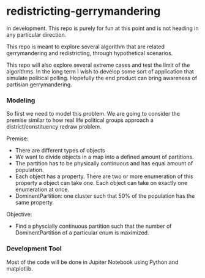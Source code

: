 # redistricting-gerrymandering
In development. This repo is purely for fun at this point and is not heading in any particular direction. 

This repo is meant to explore several algorithm that are related gerrymandering and redistricting, through hypothetical scenarios. 

This repo will also explore several extreme cases and test the limit of the algorithms. In the long term I wish to develop some sort of application that simulate political polling. Hopefully the end product can bring awareness of partisian gerrymandering. 

### Modeling 
So first we need to model this problem. We are going to consider the premise similar to how real life political groups approach a district/constituency redraw problem. 

Premise: 
- There are different types of objects 
- We want to divide objects in a map into a defined amount of partitions. 
- The partition has to be physically continuous and has equal amount of population. 
- Each object has a property. There are two or more enumeration of this property a object can take one. Each object can take on exactly one enumeration at once. 
- DominentPartition: one cluster such that 50% of the population has the same property. 

Objective: 
- Find a physcially continuous partition such that the number of DominentPartition of a particular enum is maximized. 

### Development Tool
Most of the code will be done in Jupiter Notebook using Python and matplotlib. 
